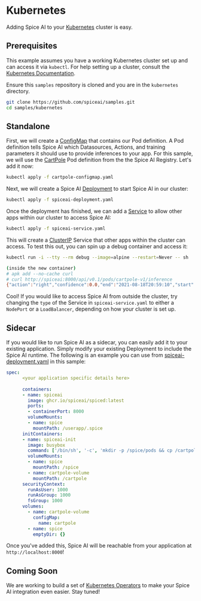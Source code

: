 # Kubernetes

Adding Spice AI to your [Kubernetes](https://kubernetes.io/) cluster is easy.

## Prerequisites

This example assumes you have a working Kubernetes cluster set up and can access it via `kubectl`.  For help setting up a cluster, consult the [Kubernetes Documentation](https://kubernetes.io/docs/setup/).

Ensure this `samples` repository is cloned and you are in the `kubernetes` directory.

```bash
git clone https://github.com/spiceai/samples.git
cd samples/kubernetes
```

## Standalone

First, we will create a [ConfigMap](https://kubernetes.io/docs/concepts/configuration/configmap/) that contains our Pod definition.  A Pod definition tells Spice AI which Datasources, Actions, and training parameters it should use to provide inferences to your app.  For this sample, we will use the [CartPole](https://github.com/spiceai/registry/blob/trunk/pods/samples/CartPole-v1/cartpole-v1.yaml) Pod definition from the the Spice AI Registry.  Let's add it now:

```bash
kubectl apply -f cartpole-configmap.yaml
```

Next, we will create a Spice AI [Deployment](https://kubernetes.io/docs/concepts/workloads/controllers/deployment/) to start Spice AI in our cluster:

```bash
kubectl apply -f spiceai-deployment.yaml
```

Once the deployment has finished, we can add a [Service](https://kubernetes.io/docs/concepts/services-networking/service/) to allow other apps within our cluster to access Spice AI:

```bash
kubectl apply -f spiceai-service.yaml
```

This will create a [ClusterIP](https://kubernetes.io/docs/concepts/services-networking/service/#publishing-services-service-types) Service that other apps within the cluster can access.  To test this out, you can spin up a debug container and access it:

```bash
kubectl run -i --tty --rm debug --image=alpine --restart=Never -- sh

(inside the new container)
# apk add --no-cache curl
# curl http://spiceai:8000/api/v0.1/pods/cartpole-v1/inference
{"action":"right","confidence":0.0,"end":"2021-08-18T20:59:10","start":"2021-08-18T20:59:00","tag":"latest"}
```

Cool!  If you would like to access Spice AI from outside the cluster, try changing the `type` of the Service in `spiceai-service.yaml` to either a `NodePort` or a `LoadBalancer`, depending on how your cluster is set up.

## Sidecar

If you would like to run Spice AI as a sidecar, you can easily add it to your existing application.  Simply modify your existing Deployment to include the Spice AI runtime.  The following is an example you can use from [spiceai-deployment.yaml](spiceai-deployment.yaml) in this sample:

```yaml
spec:
      <your application specific details here>
      
      containers:
      - name: spiceai
        image: ghcr.io/spiceai/spiced:latest
        ports:
        - containerPort: 8000
        volumeMounts:
        - name: spice
          mountPath: /userapp/.spice
      initContainers:
      - name: spiceai-init
        image: busybox
        command: ['/bin/sh', '-c', 'mkdir -p /spice/pods && cp /cartpole/cartpole-v1.yaml /spice/pods/cartpole-v1.yaml']
        volumeMounts:
        - name: spice
          mountPath: /spice
        - name: cartpole-volume
          mountPath: /cartpole
      securityContext:
        runAsUser: 1000
        runAsGroup: 1000
        fsGroup: 1000
      volumes:
        - name: cartpole-volume
          configMap:
            name: cartpole
        - name: spice
          emptyDir: {}
```

Once you've added this, Spice AI will be reachable from your application at `http://localhost:8000`!

## Coming Soon

We are working to build a set of [Kubernetes Operators](https://kubernetes.io/docs/concepts/extend-kubernetes/operator/) to make your Spice AI integration even easier.  Stay tuned! 
